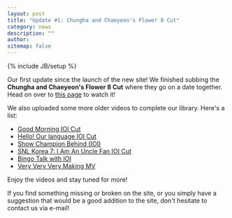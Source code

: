 ```yaml
---
layout: post
title: "Update #1: Chungha and Chaeyeon's Flower 8 Cut"
category: news
description: ""
author:
sitemap: false
---
```

{% include JB/setup %}

<p>Our first update since the launch of the new site! We finished subbing the <strong>Chungha and Chaeyeon's Flower 8 Cut</strong> where they go on a date together. Head on over to <a href="/ioi/flower8-cut">this page</a> to watch it!</p>
<p>We also uploaded some more older videos to complete our library. Here's a list:</p>
<ul>
  <li><a href="/ioi/good-morning">Good Morning IOI Cut</a></li>
  <li><a href="/ioi/hello-our-language">Hello! Our language IOI Cut</a></li>
  <li><a href="/ioi/show-champion-behind">Show Champion Behind (IOI)</a></li>
  <li><a href="/ioi/snl-korea/i-am-an-uncle-fan">SNL Korea 7: I Am An Uncle Fan IOI Cut</a></li>
  <li><a href="/ioi/bingo-talk">Bingo Talk with IOI</a></li>
  <li><a href="/ioi/very-very-very-making-mv">Very Very Very Making MV</a></li>
</ul>
<p>Enjoy the videos and stay tuned for more!</p>
<p>If you find something missing or broken on the site, or you simply have a suggestion that would be a good addition to the site, don't hesitate to contact us via e-mail!</p>
